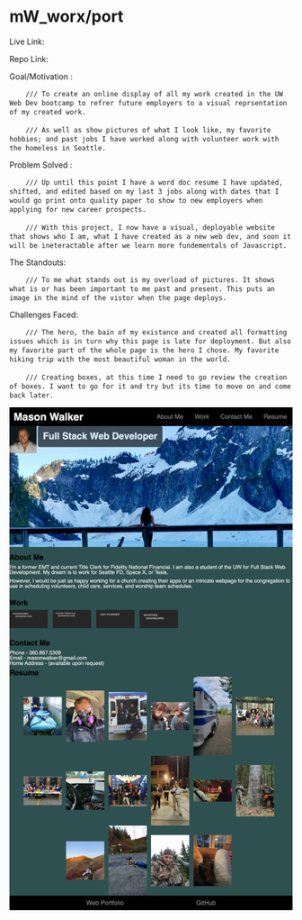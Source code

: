 # mW_worx/port


Live Link:

Repo Link:


Goal/Motivation :

        /// To create an online display of all my work created in the UW Web Dev bootcamp to refrer future employers to a visual reprsentation of my created work. 

        /// As well as show pictures of what I look like, my favorite hobbies; and past jobs I have worked along with volunteer work with the homeless in Seattle.

Problem Solved : 

        /// Up until this point I have a word doc resume I have updated, shifted, and edited based on my last 3 jobs along with dates that I would go print onto quality paper to show to new employers when applying for new career prospects. 

        /// With this project, I now have a visual, deployable website that shows who I am, what I have created as a new web dev, and soon it will be ineteractable after we learn more fundementals of Javascript. 

The Standouts:

        /// To me what stands out is my overload of pictures. It shows what is or has been important to me past and present. This puts an image in the mind of the vistor when the page deploys. 

Challenges Faced:

        /// The hero, the bain of my existance and created all formatting issues which is in turn why this page is late for deployment. But also my favorite part of the whole page is the hero I chose. My favorite hiking trip with the most beautiful woman in the world. 

        /// Creating boxes, at this time I need to go review the creation of boxes. I want to go for it and try but its time to move on and come back later. 

<img src="assets/images/screencapture-charliem61-github-io-mW-worx2-0-2021-11-20-14_57_37.png" alt="fullpagescreenshot" class="image">